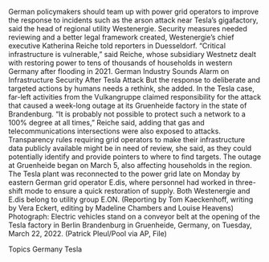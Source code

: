 German policymakers should team up with power grid operators to improve the response to incidents such as the arson attack near Tesla’s gigafactory, said the head of regional utility Westenergie.
Security measures needed reviewing and a better legal framework created, Westenergie’s chief executive Katherina Reiche told reporters in Duesseldorf.
“Critical infrastructure is vulnerable,” said Reiche, whose subsidiary Westnetz dealt with restoring power to tens of thousands of households in western Germany after flooding in 2021.
German Industry Sounds Alarm on Infrastructure Security After Tesla Attack
But the response to deliberate and targeted actions by humans needs a rethink, she added.
In the Tesla case, far-left activities from the Vulkangruppe claimed responsibility for the attack that caused a week-long outage at its Gruenheide factory in the state of Brandenburg.
“It is probably not possible to protect such a network to a 100% degree at all times,” Reiche said, adding that gas and telecommunications intersections were also exposed to attacks.
Transparency rules requiring grid operators to make their infrastructure data publicly available might be in need of review, she said, as they could potentially identify and provide pointers to where to find targets.
The outage at Gruenheide began on March 5, also affecting households in the region.
The Tesla plant was reconnected to the power grid late on Monday by eastern German grid operator E.dis, where personnel had worked in three-shift mode to ensure a quick restoration of supply.
Both Westenergie and E.dis belong to utility group E.ON.
(Reporting by Tom Kaeckenhoff, writing by Vera Eckert, editing by Madeline Chambers and Louise Heavens)
Photograph: Electric vehicles stand on a conveyor belt at the opening of the Tesla factory in Berlin Brandenburg in Gruenheide, Germany, on Tuesday, March 22, 2022. (Patrick Pleul/Pool via AP, File)

Topics
Germany
Tesla
